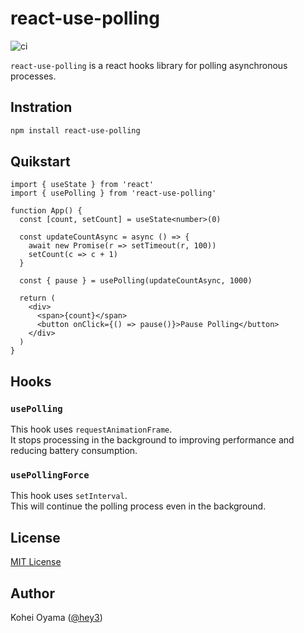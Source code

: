 # react-use-polling

![ci](https://github.com/hey3/react-use-polling/actions/workflows/test.yml/badge.svg)

`react-use-polling` is a react hooks library for polling asynchronous processes.

## Instration

```bash
npm install react-use-polling
```

## Quikstart

```tsx
import { useState } from 'react'
import { usePolling } from 'react-use-polling'

function App() {
  const [count, setCount] = useState<number>(0)

  const updateCountAsync = async () => {
    await new Promise(r => setTimeout(r, 100))
    setCount(c => c + 1)
  }

  const { pause } = usePolling(updateCountAsync, 1000)

  return (
    <div>
      <span>{count}</span>
      <button onClick={() => pause()}>Pause Polling</button>
    </div>
  )
}
```

## Hooks

### `usePolling`

This hook uses `requestAnimationFrame`.  
It stops processing in the background to improving performance and reducing battery consumption.

### `usePollingForce`

This hook uses `setInterval`.  
This will continue the polling process even in the background.

## License

[MIT License](https://github.com/hey3/react-use-polling/blob/main/LICENSE)

## Author

Kohei Oyama ([@hey3](https://github.com/hey3))
